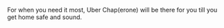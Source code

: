 For when you need it most, Uber Chap(erone) will be there for you till you get home safe and sound.
